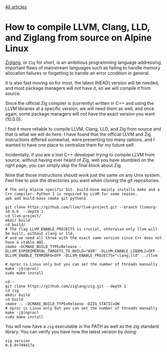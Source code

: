 <link rel="stylesheet" type="text/css" href="main.css">
<a href="/blog">All articles</a>

# How to compile LLVM, Clang, LLD, and Ziglang from source on Alpine Linux

[Ziglang](https://ziglang.org), or `Zig` for short, is an ambitious programming language addressing important flaws of mainstream languages such as failing to handle memory allocation failures or forgetting to handle an error condition in general.

It is also fast moving so for most, the latest (HEAD) version will be needed, and most package managers will not have it, so we will compile it from source.

Since the official Zig compiler is (currently) written in C++ and using the LLVM libraries at a specific version, we will need them as well, and once again, some package managers will not have the exact version you want (10.0.0). 

I find it more reliable to compile LLVM, Clang, LLD, and Zig from source and that is what we will do here. I have found that the official LLVM and Zig instructions differed somewhat, were presenting too many options, and I wanted to have one place to centralize them for my future self.

Incidentally, if you are a lost C++ developer trying to compile LLVM from source, without having ever heard of Zig, well you have stumbled on the right page, you can simply skip the final block about Zig.

Note that those instructions should work just the same on any Unix system. Feel free to pick the directories you want when cloning the git repositories.

    # The only Alpine specific bit. build-base mainly installs make and a C++ compiler. Python 3 is required by LLVM for some reason.
    apk add build-base cmake git python3

    git clone https://github.com/llvm/llvm-project.git --branch llvmorg-10.0.0  --depth 1
    cd llvm-project/
    mkdir build
    cd build/
    # The flag LLVM_ENABLE_PROJECTS is crucial, otherwise only llvm will be built, without clang or lld,
    # and we need all three with the exact same version since C++ does not have a stable ABI.
    cmake -DCMAKE_BUILD_TYPE=Release -DLLVM_EXPERIMENTAL_TARGETS_TO_BUILD="AVR" -DLLVM_ENABLE_LIBXML2=OFF -DLLVM_ENABLE_TERMINFO=OFF -DLLVM_ENABLE_PROJECTS="clang;lld" ../llvm

    # nproc is Linux only but you can set the number of threads manually
    make -j$(nproc)
    sudo make install

    cd ~
    git clone https://github.com/ziglang/zig.git --depth 1
    cd zig
    mkdir build
    cd build
    cmake .. -DCMAKE_BUILD_TYPE=Release -DZIG_STATIC=ON
    # nproc is Linux only but you can set the number of threads manually
    make -j$(nproc)
    sudo make install


You will now have a `zig` executable in the PATH as well as the zig standard library. You can verify you have now the latest version by doing:

    zig version
    0.6.0+749417a

